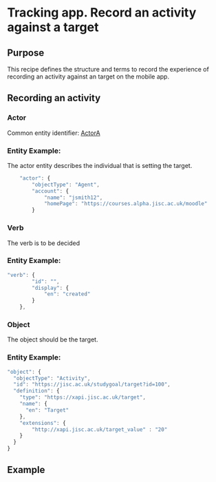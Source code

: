 # Tracking app. Record an activity against a target 


## Purpose
This recipe defines the structure and terms to record the experience of recording an activity against an target on the mobile app. 

## Recording an activity

### Actor
Common entity identifier: [ActorA](/common_structures.md#actora)

### Entity Example:
The actor entity describes the individual that is setting the target.


``` Javascript
    "actor": {
        "objectType": "Agent",
        "account": {
            "name": "jsmith12",
            "homePage": "https://courses.alpha.jisc.ac.uk/moodle"
        }

```

### Verb
The verb is to be decided

### Entity Example:
``` javascript
"verb": {
        "id": "",
        "display": {
            "en": "created"
        }
    },
```

### Object

The object should be the target.


### Entity Example:

``` javascript
"object": {
  "objectType": "Activity",
  "id": "https://jisc.ac.uk/studygoal/target?id=100",
  "definition": {
    "type": "https://xapi.jisc.ac.uk/target",
    "name": {
      "en": "Target"
    },
    "extensions": {
    	"http://xapi.jisc.ac.uk/target_value" : "20"
    }
  }
}
```


## Example